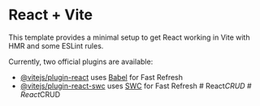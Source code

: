 # React + Vite <br>

This template provides a minimal setup to get React working in Vite with HMR and some ESLint rules.<br>

Currently, two official plugins are available:<br>

- [@vitejs/plugin-react](https://github.com/vitejs/vite-plugin-react/blob/main/packages/plugin-react/README.md) uses [Babel](https://babeljs.io/) for Fast Refresh
- [@vitejs/plugin-react-swc](https://github.com/vitejs/vite-plugin-react-swc) uses [SWC](https://swc.rs/) for Fast Refresh
#   R e a c t _ C R U D 
 
 #   R e a c t _ C R U D 
 
 
